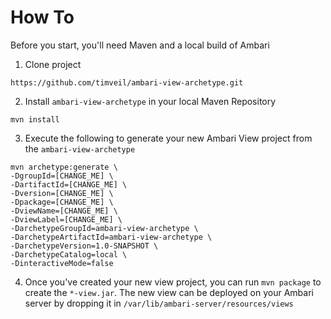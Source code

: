 How To
=====================

Before you start, you'll need Maven and a local build of Ambari


1. Clone project
```
https://github.com/timveil/ambari-view-archetype.git
```

2. Install `ambari-view-archetype` in your local Maven Repository
```
mvn install
```

3. Execute the following to generate your new Ambari View project from the `ambari-view-archetype`
```
mvn archetype:generate \
-DgroupId=[CHANGE_ME] \
-DartifactId=[CHANGE_ME] \
-Dversion=[CHANGE_ME] \
-Dpackage=[CHANGE_ME] \
-DviewName=[CHANGE_ME] \
-DviewLabel=[CHANGE_ME] \
-DarchetypeGroupId=ambari-view-archetype \
-DarchetypeArtifactId=ambari-view-archetype \
-DarchetypeVersion=1.0-SNAPSHOT \
-DarchetypeCatalog=local \
-DinteractiveMode=false
```

4.  Once you've created your new view project, you can run `mvn package` to create the `*-view.jar`.  The new view can be deployed on your Ambari server by dropping it in `/var/lib/ambari-server/resources/views`
